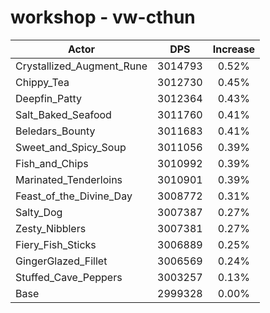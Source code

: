 # workshop - vw-cthun
| Actor | DPS | Increase |
|---|:---:|:---:|
|Crystallized_Augment_Rune|3014793|0.52%|
|Chippy_Tea|3012730|0.45%|
|Deepfin_Patty|3012364|0.43%|
|Salt_Baked_Seafood|3011760|0.41%|
|Beledars_Bounty|3011683|0.41%|
|Sweet_and_Spicy_Soup|3011056|0.39%|
|Fish_and_Chips|3010992|0.39%|
|Marinated_Tenderloins|3010901|0.39%|
|Feast_of_the_Divine_Day|3008772|0.31%|
|Salty_Dog|3007387|0.27%|
|Zesty_Nibblers|3007381|0.27%|
|Fiery_Fish_Sticks|3006889|0.25%|
|GingerGlazed_Fillet|3006569|0.24%|
|Stuffed_Cave_Peppers|3003257|0.13%|
|Base|2999328|0.00%|
